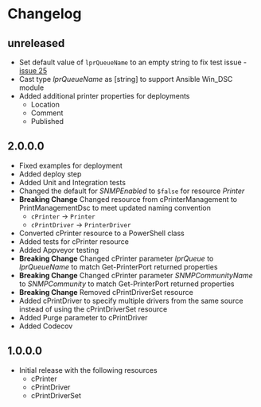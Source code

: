 # Changelog

## unreleased

- Set default value of `lprQueueName` to an empty string to fix test issue - [issue 25](https://github.com/limiteddenial/PrintManagementDsc/issues/25)
- Cast type _lprQueueName_ as [string] to support Ansible Win_DSC module
- Added additional printer properties for deployments
  - Location
  - Comment
  - Published

## 2.0.0.0

- Fixed examples for deployment
- Added deploy step
- Added Unit and Integration tests
- Changed the default for _SNMPEnabled_ to `$false` for resource _Printer_
- **Breaking Change** Changed resource from cPrinterManagement to PrintManagementDsc to meet updated naming convention
  - `cPrinter` -> `Printer`
  - `cPrintDriver` -> `PrinterDriver`
- Converted cPrinter resource to a PowerShell class
- Added tests for cPrinter resource
- Added Appveyor testing
- **Breaking Change** Changed cPrinter parameter _lprQueue_ to _lprQueueName_ to match Get-PrinterPort returned properties
- **Breaking Change** Changed cPrinter parameter _SNMPCommunityName_ to _SNMPCommunity_ to match Get-PrinterPort returned properties
- **Breaking Change** Removed cPrintDriverSet resource
- Added cPrintDriver to specify multiple drivers from the same source instead of using the cPrintDriverSet resource
- Added Purge parameter to cPrintDriver
- Added Codecov

## 1.0.0.0

- Initial release with the following resources
  - cPrinter
  - cPrintDriver
  - cPrintDriverSet
